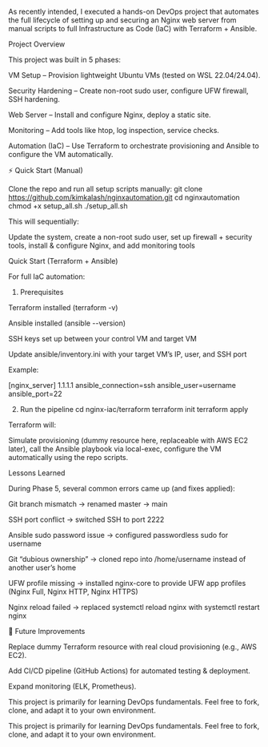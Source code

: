 As recently intended, I executed a hands-on DevOps project that automates the full lifecycle of setting up and securing an Nginx web server from manual scripts to full Infrastructure as Code (IaC) with Terraform + Ansible.

 Project Overview

This project was built in 5 phases:

VM Setup – Provision lightweight Ubuntu VMs (tested on WSL 22.04/24.04).

Security Hardening – Create non-root sudo user, configure UFW firewall, SSH hardening.

Web Server – Install and configure Nginx, deploy a static site.

Monitoring – Add tools like htop, log inspection, service checks.

Automation (IaC) – Use Terraform to orchestrate provisioning and Ansible to configure the VM automatically.

⚡ Quick Start (Manual)

Clone the repo and run all setup scripts manually:
git clone https://github.com/kimkalash/nginxautomation.git
cd nginxautomation
chmod +x setup_all.sh
./setup_all.sh

This will sequentially:

Update the system, create a non-root sudo user, set up firewall + security tools, install & configure Nginx, and add monitoring tools

Quick Start (Terraform + Ansible)

For full IaC automation:

1. Prerequisites

Terraform installed (terraform -v)

Ansible installed (ansible --version)

SSH keys set up between your control VM and target VM

Update ansible/inventory.ini with your target VM’s IP, user, and SSH port

Example:

[nginx_server]
1.1.1.1 ansible_connection=ssh ansible_user=username ansible_port=22

2. Run the pipeline
cd nginx-iac/terraform
terraform init
terraform apply


Terraform will:

Simulate provisioning (dummy resource here, replaceable with AWS EC2 later), call the Ansible playbook via local-exec, configure the VM automatically using the repo scripts.

 Lessons Learned

During Phase 5, several common errors came up (and fixes applied):

Git branch mismatch → renamed master → main

SSH port conflict → switched SSH to port 2222

Ansible sudo password issue → configured passwordless sudo for username

Git “dubious ownership” → cloned repo into /home/username instead of another user’s home

UFW profile missing → installed nginx-core to provide UFW app profiles (Nginx Full, Nginx HTTP, Nginx HTTPS)

Nginx reload failed → replaced systemctl reload nginx with systemctl restart nginx

🔮 Future Improvements

Replace dummy Terraform resource with real cloud provisioning (e.g., AWS EC2).

Add CI/CD pipeline (GitHub Actions) for automated testing & deployment.

Expand monitoring (ELK, Prometheus).


This project is primarily for learning DevOps fundamentals. Feel free to fork, clone, and adapt it to your own environment.




This project is primarily for learning DevOps fundamentals.
Feel free to fork, clone, and adapt it to your own environment.

